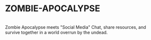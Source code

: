# ZOMBIE-APOCALYPSE
<br>
Zombie Apocalypse meets "Social Media" Chat, share resources, and survive together in a world overrun by the undead.

